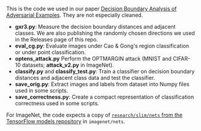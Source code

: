This is the code we used in our paper [Decision Boundary Analysis of Adversarial Examples](https://openreview.net/forum?id=BkpiPMbA-).
They are not especially cleaned.

* **gxr3.py**: Measure the decision boundary distances and adjacent classes. We are also publishing the randomly chosen directions we used in the Releases page of this repo.
* **eval_cg.py**: Evaluate images under Cao & Gong's region classification or under point classification.
* **optens_attack.py** Perform the OPTMARGIN attack (MNIST and CIFAR-10 datasets; **attack_v2.py** in ImageNet).
* **classify.py** and **classify_test.py**: Train a classifier on decision boundary distances and adjacent class data and test the classifier.
* **save_orig.py**: Extract images and labels from dataset into Numpy files used in some scripts.
* **save_correctness.py**: Create a compact representation of classification correctness used in some scripts.

For ImageNet, the code expects a copy of [`research/slim/nets` from the TensorFlow models repository](https://github.com/tensorflow/models/tree/master/research/slim/nets) in `imagenet/nets`.

